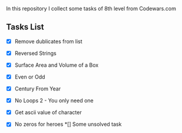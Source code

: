 In this repository I collect some tasks of 8th level from Codewars.com

Tasks List
---
*[x] Remove dublicates from list
*[x] Reversed Strings
*[x] Surface Area and Volume of a Box
*[x] Even or Odd
*[x] Century From Year
*[x] No Loops 2 - You only need one
*[x] Get ascii value of character
*[x] No zeros for heroes
*[] Some unsolved task

